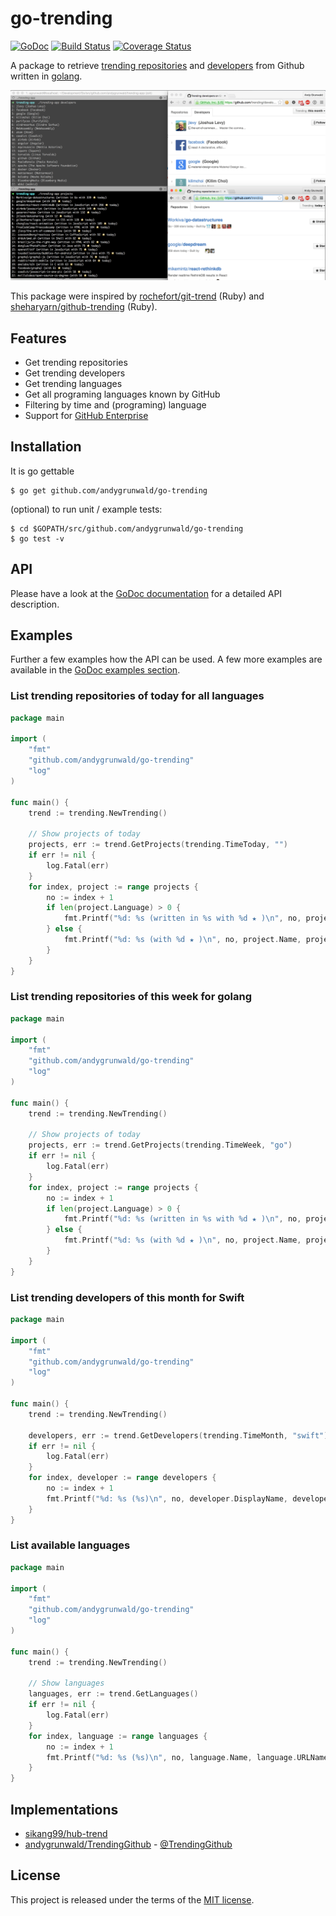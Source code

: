 # go-trending

[![GoDoc](https://godoc.org/github.com/andygrunwald/go-trending?status.svg)](https://godoc.org/github.com/andygrunwald/go-trending)
[![Build Status](https://travis-ci.org/andygrunwald/go-trending.svg?branch=master)](https://travis-ci.org/andygrunwald/go-trending)
[![Coverage Status](https://coveralls.io/repos/andygrunwald/go-trending/badge.svg?branch=master&service=github)](https://coveralls.io/github/andygrunwald/go-trending?branch=master)

A package to retrieve [trending repositories](https://github.com/trending) and [developers](https://github.com/trending/developers) from Github written in [golang](https://golang.org/).

[![trending package showcase](./img/go-trending-shrinked.png "trending package showcase")](https://raw.githubusercontent.com/andygrunwald/go-trending/master/img/go-trending-shrinked.png)

This package were inspired by [rochefort/git-trend](https://github.com/rochefort/git-trend) (Ruby) and [sheharyarn/github-trending](https://github.com/sheharyarn/github-trending) (Ruby).

## Features

* Get trending repositories
* Get trending developers
* Get trending languages
* Get all programing languages known by GitHub
* Filtering by time and (programing) language
* Support for [GitHub Enterprise](https://enterprise.github.com/)

## Installation

It is go gettable

    $ go get github.com/andygrunwald/go-trending

(optional) to run unit / example tests:

    $ cd $GOPATH/src/github.com/andygrunwald/go-trending
    $ go test -v

## API

Please have a look at the [GoDoc documentation](https://godoc.org/github.com/andygrunwald/go-trending) for a detailed API description.

## Examples

Further a few examples how the API can be used.
A few more examples are available in the [GoDoc examples section](https://godoc.org/github.com/andygrunwald/go-trending#pkg-examples).

### List trending repositories of today for all languages

```go
package main

import (
	"fmt"
	"github.com/andygrunwald/go-trending"
	"log"
)

func main() {
	trend := trending.NewTrending()

	// Show projects of today
	projects, err := trend.GetProjects(trending.TimeToday, "")
	if err != nil {
		log.Fatal(err)
	}
	for index, project := range projects {
		no := index + 1
		if len(project.Language) > 0 {
			fmt.Printf("%d: %s (written in %s with %d ★ )\n", no, project.Name, project.Language, project.Stars)
		} else {
			fmt.Printf("%d: %s (with %d ★ )\n", no, project.Name, project.Stars)
		}
	}
}
```

### List trending repositories of this week for golang

```go
package main

import (
	"fmt"
	"github.com/andygrunwald/go-trending"
	"log"
)

func main() {
	trend := trending.NewTrending()

	// Show projects of today
	projects, err := trend.GetProjects(trending.TimeWeek, "go")
	if err != nil {
		log.Fatal(err)
	}
	for index, project := range projects {
		no := index + 1
		if len(project.Language) > 0 {
			fmt.Printf("%d: %s (written in %s with %d ★ )\n", no, project.Name, project.Language, project.Stars)
		} else {
			fmt.Printf("%d: %s (with %d ★ )\n", no, project.Name, project.Stars)
		}
	}
}
```

### List trending developers of this month for Swift

```go
package main

import (
	"fmt"
	"github.com/andygrunwald/go-trending"
	"log"
)

func main() {
	trend := trending.NewTrending()

	developers, err := trend.GetDevelopers(trending.TimeMonth, "swift")
	if err != nil {
		log.Fatal(err)
	}
	for index, developer := range developers {
		no := index + 1
		fmt.Printf("%d: %s (%s)\n", no, developer.DisplayName, developer.FullName)
	}
}
```

### List available languages

```go
package main

import (
	"fmt"
	"github.com/andygrunwald/go-trending"
	"log"
)

func main() {
	trend := trending.NewTrending()

	// Show languages
	languages, err := trend.GetLanguages()
	if err != nil {
		log.Fatal(err)
	}
	for index, language := range languages {
		no := index + 1
		fmt.Printf("%d: %s (%s)\n", no, language.Name, language.URLName)
	}
}

```

## Implementations

* [sikang99/hub-trend](https://github.com/sikang99/hub-trend/)
* [andygrunwald/TrendingGithub](https://github.com/andygrunwald/TrendingGithub) - [@TrendingGithub](https://twitter.com/TrendingGithub)

## License

This project is released under the terms of the [MIT license](http://en.wikipedia.org/wiki/MIT_License).

